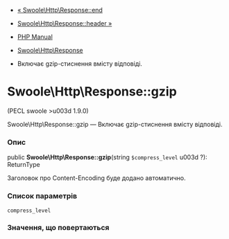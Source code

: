 - [« Swoole\Http\Response::end](swoole-http-response.end.md)
- [Swoole\Http\Response::header »](swoole-http-response.header.md)

- [PHP Manual](index.md)
- [Swoole\Http\Response](class.swoole-http-response.md)
- Включає gzip-стиснення вмісту відповіді.

# Swoole\Http\Response::gzip

(PECL swoole \>u003d 1.9.0)

Swoole\Http\Response::gzip — Включає gzip-стиснення вмісту відповіді.

### Опис

public **Swoole\Http\Response::gzip**(string `$compress_level` u003d ?):
ReturnType

Заголовок про Content-Encoding буде додано автоматично.

### Список параметрів

`compress_level`

### Значення, що повертаються

